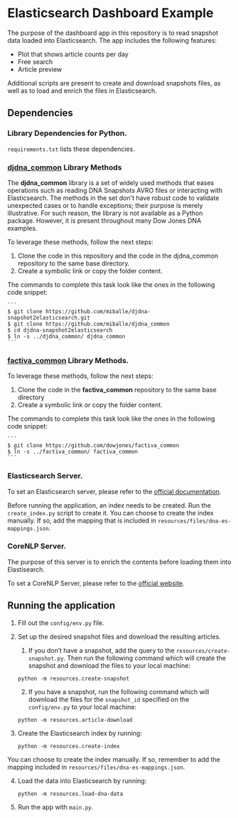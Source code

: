 # Elasticsearch Dashboard Example

The purpose of the dashboard app in this repository is to read snapshot data loaded into Elasticsearch. The app includes the following features:
* Plot that shows article counts per day
* Free search
* Article preview

Additional scripts are present to create and download snapshots files, as well as to load and enrich the files in Elasticsearch.

## Dependencies

### Library Dependencies for Python.

`requirements.txt` lists these dependencies.

### [djdna_common](https://github.com/miballe/djdna_common) Library Methods

The **djdna_common** library is a set of widely used methods that eases operations such as reading DNA Snapshots AVRO files or interacting with Elasticsearch. The methods in the set don't have robust code to validate unexpected cases or to handle exceptions; their purpose is merely illustrative. For such reason, the library is not available as a Python package. However, it is present throughout many Dow Jones DNA examples.

To leverage these methods, follow the next steps:
1. Clone the code in this repository and the code in the djdna_common repository to the same base directory.
2. Create a symbolic link or copy the folder content.

The commands to complete this task look like the ones in the following code snippet:

    ```
    $ git clone https://github.com/miballe/djdna-snapshot2elasticsearch.git
    $ git clone https://github.com/miballe/djdna_common
    $ cd djdna-snapshot2elasticsearch
    $ ln -s ../djdna_common/ djdna_common
    ```

### [factiva_common](https://github.com/dowjones/factiva_common) Library Methods.

To leverage these methods, follow the next steps:
1. Clone the code in the **factiva_common** repository to the same base directory
2. Create a symbolic link or copy the folder content.

The commands to complete this task look like the ones in the following code snippet:

    ```
    $ git clone https://github.com/dowjones/factiva_common
    $ ln -s ../factiva_common/ factiva_common
    ```

### Elasticsearch Server.

To set an Elasticsearch server, please refer to the [official documentation](https://www.elastic.co/guide/en/elasticsearch/reference/current/install-elasticsearch.html).

Before running the application, an index needs to be created. Run the `create_index.py` script to create it. You can choose to create the index manually. If so, add the mapping that is included in `resources/files/dna-es-mappings.json`.

### CoreNLP Server.

The purpose of this server is to enrich the contents before loading them into Elastisearch. 

To set a CoreNLP Server, please refer to the [official website](https://stanfordnlp.github.io/CoreNLP/corenlp-server.html).

## Running the application

1. Fill out the `config/env.py` file.

2. Set up the desired snapshot files and download the resulting articles.

    1. If you don’t have a snapshot, add the query to the `resources/create-snapshot.py`. Then run the following command which will create the snapshot and download the files to your local machine: 
    ```
    python -m resources.create-snapshot
    ```

    2. If you have a snapshot, run the following command which will download the files for the `snapshot_id` specified on the `config/env.py` to your local machine:
    ````
    python -m resources.article-download
    ````

3. Create the Elasticsearch index by running:
    ```
    python -m resources.create-index
    ```

You can choose to create the index manually. If so, remember to add the mapping included in `resources/files/dna-es-mappings.json`.

4. Load the data into Elasticsearch by running:
    ```
    python -m resources.load-dna-data
    ```

5. Run the app with `main.py`.
